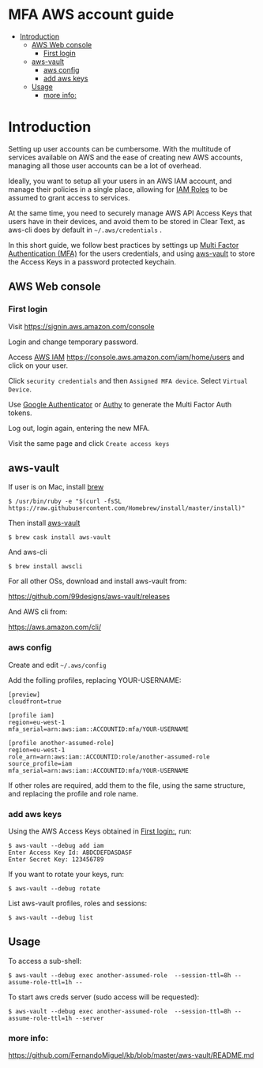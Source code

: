 # MFA AWS account guide

<!-- TOC -->

- [Introduction](#introduction)
    - [AWS Web console](#aws-web-console)
        - [First login](#first-login)
    - [aws-vault](#aws-vault)
        - [aws config](#aws-config)
        - [add aws keys](#add-aws-keys)
    - [Usage](#usage)
        - [more info:](#more-info)

<!-- /TOC -->

# Introduction

Setting up user accounts can be cumbersome. With the multitude of services available on AWS and the ease of creating new AWS accounts, managing all those user accounts can be a lot of overhead.

Ideally, you want to setup all your users in an AWS IAM account, and manage their policies in a single place, allowing for [IAM Roles](https://github.com/FernandoMiguel/AWS-Trust-CrossAccounts) to be assumed to grant access to services.

At the same time, you need to securely manage AWS API Access Keys that users have in their devices, and avoid them to be stored in Clear Text, as aws-cli does by default in `~/.aws/credentials` .

In this short guide, we follow best practices by settings up [Multi Factor Authentication (MFA)](https://github.com/FernandoMiguel/MFAguide) for the users credentials, and using [aws-vault](#aws-vault) to store the Access Keys in a password protected keychain.


## AWS Web console

### First login

Visit https://signin.aws.amazon.com/console

Login and change temporary password.

Access [AWS IAM](https://console.aws.amazon.com/iam/home/users) https://console.aws.amazon.com/iam/home/users and click on your user.

Click `security credentials` and then `Assigned MFA device`. Select `Virtual Device`.

Use [Google Authenticator](https://support.google.com/accounts/answer/1066447) or [Authy](https://authy.com/download/) to generate the Multi Factor Auth tokens.

Log out, login again, entering the new MFA.

Visit the same page and click `Create access keys`

## aws-vault

If user is on Mac, install [brew](https://brew.sh/)

`$ /usr/bin/ruby -e "$(curl -fsSL https://raw.githubusercontent.com/Homebrew/install/master/install)"`


Then install [aws-vault](https://github.com/99designs/aws-vault)

`$ brew cask install aws-vault`

And aws-cli

`$ brew install awscli`

For all other OSs, download and install aws-vault from:

https://github.com/99designs/aws-vault/releases

And AWS cli from:

https://aws.amazon.com/cli/


### aws config

Create and edit  `~/.aws/config`

Add the folling profiles, replacing YOUR-USERNAME:

```
[preview]
cloudfront=true

[profile iam]
region=eu-west-1
mfa_serial=arn:aws:iam::ACCOUNTID:mfa/YOUR-USERNAME

[profile another-assumed-role]
region=eu-west-1
role_arn=arn:aws:iam::ACCOUNTID:role/another-assumed-role
source_profile=iam
mfa_serial=arn:aws:iam::ACCOUNTID:mfa/YOUR-USERNAME
```

If other roles are required, add them to the file, using the same structure, and replacing the profile and role name.

###  add aws keys 

Using the AWS Access Keys obtained in [First login:](#first-login), run:

```
$ aws-vault --debug add iam
Enter Access Key Id: ABDCDEFDASDASF
Enter Secret Key: 123456789
```

If you want to rotate your keys, run:

`$ aws-vault --debug rotate`

List aws-vault profiles, roles and sessions:

`$ aws-vault --debug list`

## Usage

To access a sub-shell:

`$ aws-vault --debug exec another-assumed-role  --session-ttl=8h --assume-role-ttl=1h --`

To start aws creds server (sudo access will be requested):

`$ aws-vault --debug exec another-assumed-role  --session-ttl=8h --assume-role-ttl=1h --server`


### more info: 

https://github.com/FernandoMiguel/kb/blob/master/aws-vault/README.md
